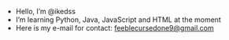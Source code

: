 - Hello, I’m @ikedss
- I’m learning Python, Java, JavaScript and HTML at the moment
- Here is my e-mail for contact: feeblecursedone9@gmail.com
